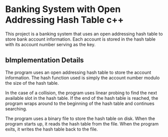 # Banking System with Open Addressing Hash Table c++
This project is a banking system that uses an open addressing hash table to store bank account information. Each account is stored in the hash table with its account number serving as the key.
## bImplementation Details
The program uses an open addressing hash table to store the account information. The hash function used is simply the account number modulo the size of the hash table.

In the case of a collision, the program uses linear probing to find the next available slot in the hash table. If the end of the hash table is reached, the program wraps around to the beginning of the hash table and continues searching.

The program uses a binary file to store the hash table on disk. When the program starts up, it reads the hash table from the file. When the program exits, it writes the hash table back to the file.
